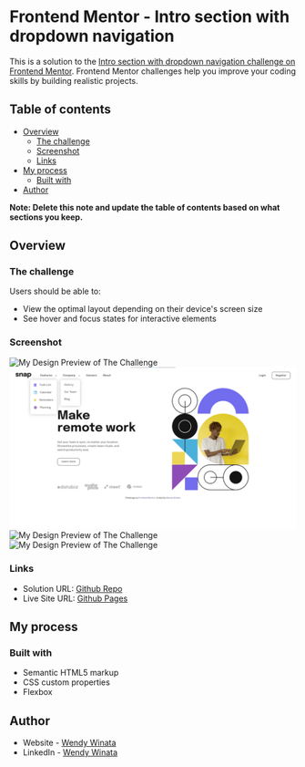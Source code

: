 # Frontend Mentor - Intro section with dropdown navigation

This is a solution to the [Intro section with dropdown navigation challenge on Frontend Mentor](https://www.frontendmentor.io/challenges/intro-section-with-dropdown-navigation-ryaPetHE5). Frontend Mentor challenges help you improve your coding skills by building realistic projects. 

## Table of contents

- [Overview](#overview)
  - [The challenge](#the-challenge)
  - [Screenshot](#screenshot)
  - [Links](#links)
- [My process](#my-process)
  - [Built with](#built-with)
- [Author](#author)

**Note: Delete this note and update the table of contents based on what sections you keep.**

## Overview

### The challenge

Users should be able to:

- View the optimal layout depending on their device's screen size
- See hover and focus states for interactive elements

### Screenshot

![My Design Preview of The Challenge](./preview/Desktop.png.png)
![My Design Preview of The Challenge](./preview/Desktop%20Active%20State.png)
![My Design Preview of The Challenge](./preview/Mobile.png.png)
![My Design Preview of The Challenge](./preview/Mobile%20Show%20Nav.png.png)


### Links

- Solution URL: [Github Repo](https://github.com/wendywinata128/Front-End-Mentor_Intro-Section-Nav-Dropdown)
- Live Site URL: [Github Pages](https://wendywinata128.github.io/Front-End-Mentor_Intro-Section-Nav-Dropdown/)

## My process

### Built with

- Semantic HTML5 markup
- CSS custom properties
- Flexbox

## Author

- Website - [Wendy Winata](https://www.devprofile.me/wendy)
- LinkedIn - [Wendy Winata](https://www.linkedin.com/in/wendyyy/)

